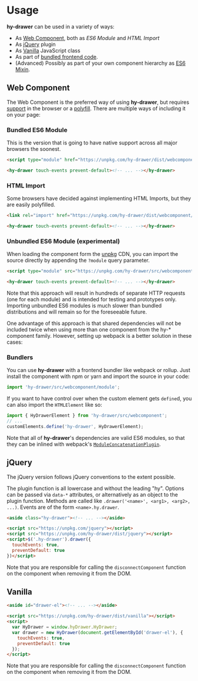 # Usage
**hy-drawer** can be used in a variety of ways:
* As [Web Component](#web-component), both as *ES6 Module* and *HTML Import*
* As [jQuery](#jquery) plugin
* As [Vanilla](#vanilla) JavaScript class
* As part of [bundled frontend code](#bundlers).
* (Advanced) Possibly as part of your own component hierarchy as [ES6 Mixin][esmixins].

[esmixins]: http://justinfagnani.com/2015/12/21/real-mixins-with-javascript-classes/

## Web Component
The Web Component is the preferred way of using **hy-drawer**, but requires [support] in the browser or a [polyfill]. There are multiple ways of including it on your page:

[support]: https://caniuse.com/#feat=template,custom-elementsv1,shadowdomv1,es6-module,imports
[polyfill]: https://github.com/webcomponents/webcomponentsjs

### Bundled ES6 Module
This is the version that is going to have native support across all major browsers the soonest.

~~~html
<script type="module" href="https://unpkg.com/hy-drawer/dist/webcomponent/module.js"></script>

<hy-drawer touch-events prevent-default><!-- ... --></hy-drawer>
~~~

### HTML Import
Some browsers have decided against implementing HTML Imports, but they are easily polyfilled.

~~~html
<link rel="import" href="https://unpkg.com/hy-drawer/dist/webcomponent/hy-drawer.html">

<hy-drawer touch-events prevent-default><!-- ... --></hy-drawer>
~~~

### Unbundled ES6 Module (experimental)
When loading the component form the [unpkg] CDN, you can import the source directly by appending the `?module` query parameter.

~~~html
<script type="module" src="https://unpkg.com/hy-drawer/src/webcomponent/module?module"></script>

<hy-drawer touch-events prevent-default><!-- ... --></hy-drawer>
~~~

Note that this approach will result in hundreds of separate HTTP requests (one for each module) and is intended for testing and prototypes only. Importing unbundled ES6 modules is much slower than bundled distributions and will remain so for the foreseeable future.

One advantage of this approach is that shared dependencies will not be included twice when using more than one component from the hy-* component family. However, setting up webpack is a better solution in these cases:

### Bundlers
You can use **hy-drawer** with a frontend bundler like webpack or rollup.
Just install the component with npm or yarn and import the source in your code:

```js
import 'hy-drawer/src/webcomponent/module';
```

If you want to have control over when the custom element gets `define`d, you can also import the `HTMLElement` like so:

```js
import { HyDrawerElement } from 'hy-drawer/src/webcomponent';
// ...
customElements.define('hy-drawer', HyDrawerElement);
```

Note that all of **hy-drawer**'s dependencies are valid ES6 modules, so that they can be inlined with webpack's [`ModuleConcatenationPlugin`][mcp].

[support]: https://caniuse.com/#feat=template,custom-elementsv1,shadowdomv1,es6-module,imports
[polyfill]: https://github.com/webcomponents/webcomponentsjs
[unpkg]: https://unpkg.com/
[mcp]: https://webpack.js.org/plugins/module-concatenation-plugin/

<!--more-->

## jQuery
The jQuery version follows jQuery conventions to the extent possible.

The plugin function is all lowercase and without the leading "hy".
Options can be passed via `data-*` attributes, or alternatively as an object to the plugin function.
Methods are called like `.drawer('<name>', <arg1>, <arg2>, ...)`.
Events are of the form `<name>.hy.drawer`.

~~~html
<aside class="hy-drawer"><!-- ... --></aside>

<script src="https://unpkg.com/jquery"></script>
<script src="https://unpkg.com/hy-drawer/dist/jquery"></script>
<script>$('.hy-drawer').drawer({
  touchEvents: true,
  preventDefault: true
})</script>
~~~

Note that you are responsible for calling the `disconnectComponent` function on the component when removing it from the DOM.

## Vanilla

~~~html
<aside id="drawer-el"><!-- ... --></aside>

<script src="https://unpkg.com/hy-drawer/dist/vanilla"></script>
<script>
  var HyDrawer = window.hyDrawer.HyDrawer;
  var drawer = new HyDrawer(document.getElementById('drawer-el'), {
    touchEvents: true,
    preventDefault: true
  });
</script>
~~~

Note that you are responsible for calling the `disconnectComponent` function on the component when removing it from the DOM.
